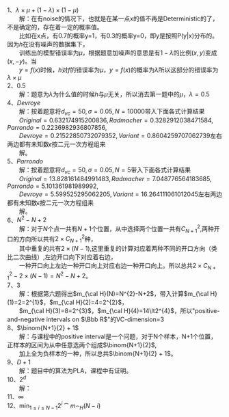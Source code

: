 
1、$\lambda\times\mu+(1-\lambda)\times(1-\mu)$  
&emsp;&emsp;解：在有noise的情况下，也就是在某一点x的值不再是Deterministic的了，不是确定的，存在着一定的概率值。  
&emsp;&emsp;比如在x点，有0.7的概率y=1，有0.3的概率y=0，即y是按照P(y|x)分布的。  因为$h$在没有噪声的数据集下，  
&emsp;&emsp;训练出的模型错误率为$\mu$，根据题意加噪声的意思是有$1-\lambda$的比例$(x, y)$变成$(x, -y)$。当  
&emsp;&emsp;$y=f(x)$时候，$h$对$f$的错误率为$\mu$，$y=f(x)$的概率为$\lambda$所以这部分的错误率为$\lambda\times\mu$  
2、0.5  
&emsp;&emsp;解：题意为$\lambda$为什么值的时候$h$与$\mu$无关，所以消去第一题中的$\mu$，$\lambda=0.5$  
4、$Devroye$  
&emsp;&emsp;解：按着题意将$d_{vc}=50, \sigma=0.05, N=10000$带入下面各式计算结果  
&emsp;&emsp;$Original=0.632174915200836,Radmacher=0.3282912038471584,Parrondo=0.2236982936807856,$  
&emsp;&emsp;$Devroye=0.21522850732079352,Variant=0.8604259707062739$左右两边都有未知数$\epsilon$按二元一次方程组来  
&emsp;&emsp;解。  
5、$Parrondo$  
&emsp;&emsp;解：按着题意将$d_{vc}=50, \sigma=0.05, N=5$带入下面各式计算结果  
&emsp;&emsp;$Original=13.828161484991483,Radmacher=7.048776564183685,Parrondo=5.101361981989992,$  
&emsp;&emsp;$Devroye=5.599525295062205,Variant=16.264111061012045$左右两边都有未知数$\epsilon$按二元一次方程组来  
&emsp;&emsp;解。  
6、$N^{2}-N+2$  
&emsp;&emsp;解：对于$N$个点一共有$N+1$个位置，从中选择两个位置一共有$C_{N+1}^{2}$,两种开口的方向所以共有$2\times C_{N+1}^{2}$种，  
&emsp;&emsp;其中重复的共有$2\times(N-1)$,这里重复的计算对应着两种不同的开口方向（类比二次曲线）,左边开口向下对应着右边，  
&emsp;&emsp;一种开口向上左边一种开口向上对应右边一种开口向上。所以总共$2\times C_{N+1}^{2}-2\times(N-1)=N^{2}-N+2$。  
7、$3$  
&emsp;&emsp;解：根据第六题得出$m_{\cal H}(N)=N^{2}-N+2$，带入计算$m_{\cal H}(1)=2=2^{1}$，$m_{\cal H}(2)=4=2^{2}$，  
&emsp;&emsp;$m_{\cal H}(3)=8=2^{3}$，$m_{\cal H}(4)=14\lt2^{4}$，所以"positive-and-negative intervals on $\Bbb R$"的VC-dimension=3  
8、$\binom{N+1}{2} + 1$  
&emsp;&emsp;解：与课程中的positive interval是一个问题，对于N个样本，N+1个位置，正样本的区间为从中任意选两个组成$\binom{N+1}{2}$,  
&emsp;&emsp;加上全为负样本的一种，所以总共$\binom{N+1}{2} + 1$。  
9、$D+1$  
&emsp;&emsp;解：题目中的算法为PLA，课程中有证明。  
10、$2^{d}$  
&emsp;&emsp;解：  
11、$\infty$  
12、$\min_{1\le i\le N-1}2^{i}\cat m_{\cat H}(N-i)$

